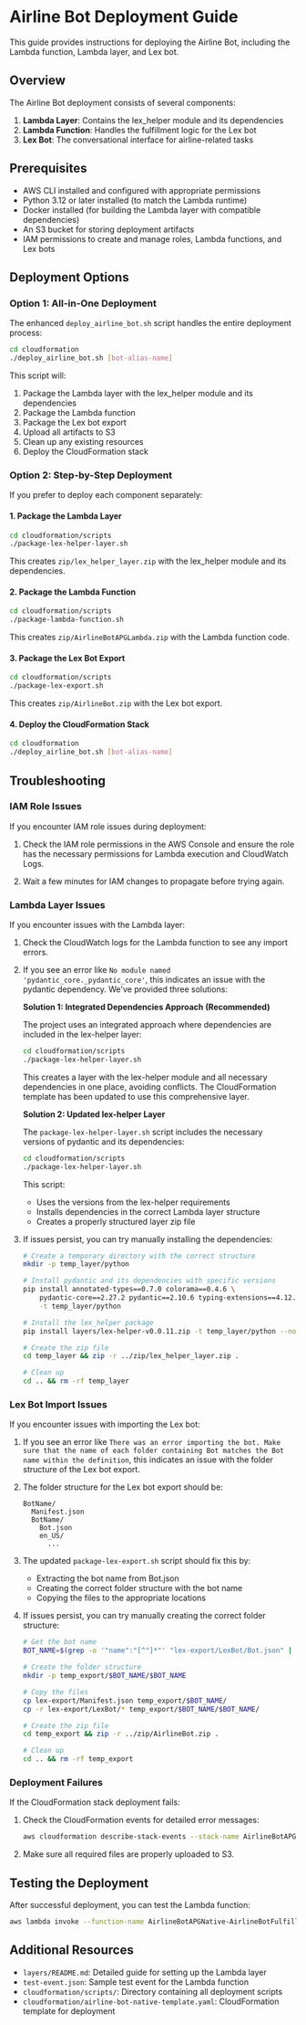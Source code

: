 # Airline Bot Deployment Guide

This guide provides instructions for deploying the Airline Bot, including the Lambda function, Lambda layer, and Lex bot.

## Overview

The Airline Bot deployment consists of several components:

1. **Lambda Layer**: Contains the lex_helper module and its dependencies
2. **Lambda Function**: Handles the fulfillment logic for the Lex bot
3. **Lex Bot**: The conversational interface for airline-related tasks

## Prerequisites

- AWS CLI installed and configured with appropriate permissions
- Python 3.12 or later installed (to match the Lambda runtime)
- Docker installed (for building the Lambda layer with compatible dependencies)
- An S3 bucket for storing deployment artifacts
- IAM permissions to create and manage roles, Lambda functions, and Lex bots

## Deployment Options

### Option 1: All-in-One Deployment

The enhanced `deploy_airline_bot.sh` script handles the entire deployment process:

```bash
cd cloudformation
./deploy_airline_bot.sh [bot-alias-name]
```

This script will:
1. Package the Lambda layer with the lex_helper module and its dependencies
2. Package the Lambda function
3. Package the Lex bot export
4. Upload all artifacts to S3
5. Clean up any existing resources
6. Deploy the CloudFormation stack

### Option 2: Step-by-Step Deployment

If you prefer to deploy each component separately:

#### 1. Package the Lambda Layer

```bash
cd cloudformation/scripts
./package-lex-helper-layer.sh
```

This creates `zip/lex_helper_layer.zip` with the lex_helper module and its dependencies.

#### 2. Package the Lambda Function

```bash
cd cloudformation/scripts
./package-lambda-function.sh
```

This creates `zip/AirlineBotAPGLambda.zip` with the Lambda function code.

#### 3. Package the Lex Bot Export

```bash
cd cloudformation/scripts
./package-lex-export.sh
```

This creates `zip/AirlineBot.zip` with the Lex bot export.

#### 4. Deploy the CloudFormation Stack

```bash
cd cloudformation
./deploy_airline_bot.sh [bot-alias-name]
```

## Troubleshooting

### IAM Role Issues

If you encounter IAM role issues during deployment:

1. Check the IAM role permissions in the AWS Console and ensure the role has the necessary permissions for Lambda execution and CloudWatch Logs.

2. Wait a few minutes for IAM changes to propagate before trying again.

### Lambda Layer Issues

If you encounter issues with the Lambda layer:

1. Check the CloudWatch logs for the Lambda function to see any import errors.

2. If you see an error like `No module named 'pydantic_core._pydantic_core'`, this indicates an issue with the pydantic dependency. We've provided three solutions:

   **Solution 1: Integrated Dependencies Approach (Recommended)**

   The project uses an integrated approach where dependencies are included in the lex-helper layer:
   ```bash
   cd cloudformation/scripts
   ./package-lex-helper-layer.sh
   ```

   This creates a layer with the lex-helper module and all necessary dependencies in one place, avoiding conflicts.
   The CloudFormation template has been updated to use this comprehensive layer.

   **Solution 2: Updated lex-helper Layer**

   The `package-lex-helper-layer.sh` script includes the necessary versions of pydantic and its dependencies:
   ```bash
   cd cloudformation/scripts
   ./package-lex-helper-layer.sh
   ```

   This script:
   - Uses the versions from the lex-helper requirements
   - Installs dependencies in the correct Lambda layer structure
   - Creates a properly structured layer zip file

4. If issues persist, you can try manually installing the dependencies:
   ```bash
   # Create a temporary directory with the correct structure
   mkdir -p temp_layer/python

   # Install pydantic and its dependencies with specific versions
   pip install annotated-types==0.7.0 colorama==0.4.6 \
       pydantic-core==2.27.2 pydantic==2.10.6 typing-extensions==4.12.2 \
       -t temp_layer/python

   # Install the lex_helper package
   pip install layers/lex-helper-v0.0.11.zip -t temp_layer/python --no-deps

   # Create the zip file
   cd temp_layer && zip -r ../zip/lex_helper_layer.zip .

   # Clean up
   cd .. && rm -rf temp_layer
   ```

### Lex Bot Import Issues

If you encounter issues with importing the Lex bot:

1. If you see an error like `There was an error importing the bot. Make sure that the name of each folder containing Bot matches the Bot name within the definition`, this indicates an issue with the folder structure of the Lex bot export.

2. The folder structure for the Lex bot export should be:
   ```
   BotName/
     Manifest.json
     BotName/
       Bot.json
       en_US/
         ...
   ```

3. The updated `package-lex-export.sh` script should fix this by:
   - Extracting the bot name from Bot.json
   - Creating the correct folder structure with the bot name
   - Copying the files to the appropriate locations

4. If issues persist, you can try manually creating the correct folder structure:
   ```bash
   # Get the bot name
   BOT_NAME=$(grep -o '"name":"[^"]*"' "lex-export/LexBot/Bot.json" | cut -d'"' -f4)

   # Create the folder structure
   mkdir -p temp_export/$BOT_NAME/$BOT_NAME

   # Copy the files
   cp lex-export/Manifest.json temp_export/$BOT_NAME/
   cp -r lex-export/LexBot/* temp_export/$BOT_NAME/$BOT_NAME/

   # Create the zip file
   cd temp_export && zip -r ../zip/AirlineBot.zip .

   # Clean up
   cd .. && rm -rf temp_export
   ```

### Deployment Failures

If the CloudFormation stack deployment fails:

1. Check the CloudFormation events for detailed error messages:
   ```bash
   aws cloudformation describe-stack-events --stack-name AirlineBotAPGNative --region us-east-1
   ```

2. Make sure all required files are properly uploaded to S3.

## Testing the Deployment

After successful deployment, you can test the Lambda function:

```bash
aws lambda invoke --function-name AirlineBotAPGNative-AirlineBotFulfillment --payload file://test-event.json output.json
```

## Additional Resources

- `layers/README.md`: Detailed guide for setting up the Lambda layer
- `test-event.json`: Sample test event for the Lambda function
- `cloudformation/scripts/`: Directory containing all deployment scripts
- `cloudformation/airline-bot-native-template.yaml`: CloudFormation template for deployment
